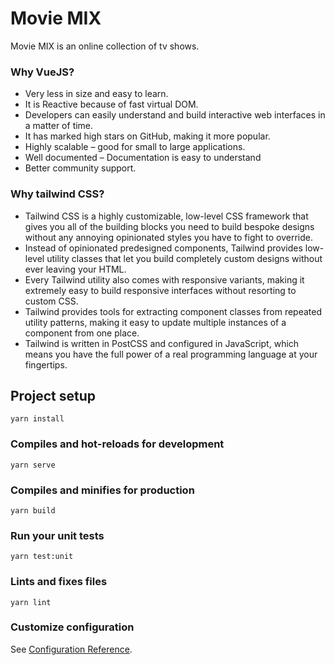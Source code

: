 # Movie MIX

Movie MIX is an online collection of tv shows.

### Why VueJS?

- Very less in size and easy to learn.
- It is Reactive because of fast virtual DOM.
- Developers can easily understand and build interactive web interfaces in a matter of time.
- It has marked high stars on GitHub, making it more popular.
- Highly scalable – good for small to large applications.
- Well documented – Documentation is easy to understand
- Better community support.

### Why tailwind CSS?

- Tailwind CSS is a highly customizable, low-level CSS framework that gives you all of the building blocks you need to build bespoke designs without any annoying opinionated styles you have to fight to override.
- Instead of opinionated predesigned components, Tailwind provides low-level utility classes that let you build completely custom designs without ever leaving your HTML.
- Every Tailwind utility also comes with responsive variants, making it extremely easy to build responsive interfaces without resorting to custom CSS.
- Tailwind provides tools for extracting component classes from repeated utility patterns, making it easy to update multiple instances of a component from one place.
- Tailwind is written in PostCSS and configured in JavaScript, which means you have the full power of a real programming language at your fingertips.

## Project setup

```
yarn install
```

### Compiles and hot-reloads for development

```
yarn serve
```

### Compiles and minifies for production

```
yarn build
```

### Run your unit tests

```
yarn test:unit
```

### Lints and fixes files

```
yarn lint
```

### Customize configuration

See [Configuration Reference](https://cli.vuejs.org/config/).
